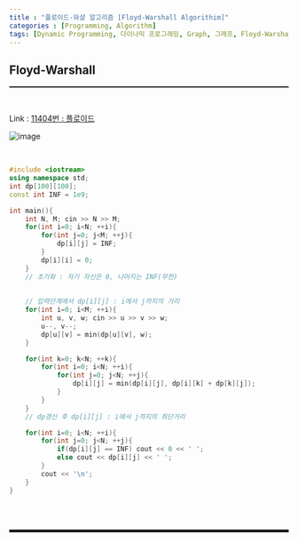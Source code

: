 ```yaml
---
title : "플로이드-와샬 알고리즘 [Floyd-Warshall Algorithim]"
categories : [Programming, Algorithm]
tags: [Dynamic Programming, 다이나믹 프로그래밍, Graph, 그래프, Floyd-Warshall, 플로이드-와샬]
---
```


## Floyd-Warshall
<hr style="border-top: 1px solid;"><br>

Link 
: <a href="https://www.acmicpc.net/problem/11404" target="_blank">11404번 : 플로이드</a>

![image](https://user-images.githubusercontent.com/52172169/148632668-08748145-ee60-420e-911c-6c00f38fe8f4.png)

<br>

```cpp
#include <iostream>
using namespace std;
int dp[100][100];
const int INF = 1e9;

int main(){
    int N, M; cin >> N >> M;
    for(int i=0; i<N; ++i){
        for(int j=0; j<M; ++j){
            dp[i][j] = INF;
        }
        dp[i][i] = 0;
    }
    // 초기화 : 자기 자신은 0, 나머지는 INF(무한)
    
    
    // 입력단계에서 dp[i][j] : i에서 j까지의 거리
    for(int i=0; i<M; ++i){
        int u, v, w; cin >> u >> v >> w;
        u--, v--;
        dp[u][v] = min(dp[u][v], w);
    }

    for(int k=0; k<N; ++k){
        for(int i=0; i<N; ++i){
            for(int j=0; j<N; ++j){
                dp[i][j] = min(dp[i][j], dp[i][k] + dp[k][j]);
            }
        }
    }
    // dp갱신 후 dp[i][j] : i에서 j까지의 최단거리

    for(int i=0; i<N; ++i){
        for(int j=0; j<N; ++j){
            if(dp[i][j] == INF) cout << 0 << ' ';
            else cout << dp[i][j] << ' ';
        }
        cout << '\n';
    }
}
```

<br><br>
<hr style="border: 2px solid;">
<br><br>
